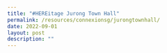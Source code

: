 ```yaml
---
title: "#HEREitage Jurong Town Hall"
permalink: /resources/connexionsg/jurongtownhall/
date: 2022-09-01
layout: post
description: ""
---
```

